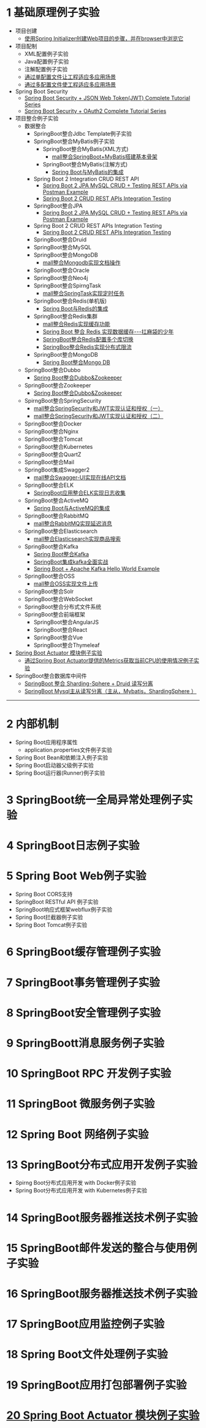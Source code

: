 
# 1 基础原理例子实验

* 项目创建
  * [使用Spring Initializer创建Web项目的步骤，并在browser中浏览它](https://www.yiibai.com/spring-boot/spring_boot_bootstrapping.html)
* 项目配制
  * XML配置例子实验
  * Java配置例子实验 
  * 注解配置例子实验
  * [通过单配置文件让工程适应多应用场景](https://weread.qq.com/web/reader/f6732e8071dbddd6f674178kc20321001cc20ad4d76f5ae)
  * [通过多配置文件使工程适应多应用场景](https://weread.qq.com/web/reader/f6732e8071dbddd6f674178kc51323901dc51ce410c121b)
* Spring Boot Security
  * [Spring Boot Security + JSON Web Token(JWT) Complete Tutorial Series](https://www.javainuse.com/webseries/spring-security-jwt)
  * [Spring Boot Security + OAuth2 Complete Tutorial Series](https://www.javainuse.com/webseries/spring-security-oauth) 
* 项目整合例子实验
  * 数据整合 
    * SpringBoot整合Jdbc Template例子实验 
    * SpringBoot整合MyBatis例子实验
      * SpringBoot整合MyBatis(XML方式)
        * [mall整合SpringBoot+MyBatis搭建基本骨架](http://www.macrozheng.com/#/architect/mall_arch_01) 
      * SpringBoot整合MyBatis(注解方式)
        * [Spring Boot与MyBatis的集成](https://weread.qq.com/web/reader/69532da0717d3026695636ek70e32fb021170efdf2eca12)
    * Spring Boot 2 Integration CRUD REST API
      * [Spring Boot 2 JPA MySQL CRUD + Testing REST APIs via Postman  Example](https://www.javaguides.net/2018/09/spring-boot-2-jpa-mysql-crud-example.html)
      * [Spring Boot 2 CRUD REST APIs Integration Testing](https://www.javaguides.net/2018/09/spring-boot-2-rest-apis-integration-testing.html)     
    * SpringBoot整合JPA
      *  [Spring Boot 2 JPA MySQL CRUD + Testing REST APIs via Postman  Example](https://www.javaguides.net/2018/09/spring-boot-2-jpa-mysql-crud-example.html)
    * Spring Boot 2 CRUD REST APIs Integration Testing
      * [Spring Boot 2 CRUD REST APIs Integration Testing](https://www.javaguides.net/2018/09/spring-boot-2-rest-apis-integration-testing.html)     
    * SpringBoot整合Druid
    * SpringBoot整合MySQL
    * SpringBoot整合MongoDB
      * [mall整合Mongodb实现文档操作](http://www.macrozheng.com/#/architect/mall_arch_08) 
    * SpringBoot整合Oracle
    * SpringBoot整合Neo4j
    * SpringBoot整合SpirngTask
      * [mall整合SpringTask实现定时任务](http://www.macrozheng.com/#/architect/mall_arch_06) 
    * SpringBoot整合Redis(单机版)
      * [Spring Boot与Redis的集成](https://weread.qq.com/web/reader/69532da0717d3026695636ek6f4322302126f4922f45dec)
    * SpringBoot整合Redis集群
      * [mall整合Redis实现缓存功能](http://www.macrozheng.com/#/architect/mall_arch_03)
      * [Spring Boot 整合 Redis 实现数据缓存---扛麻袋的少年](https://blog.csdn.net/lzb348110175/article/details/105386036#comments_19828036) 
      * [SpringBoot整合Redis配置多个库切换](https://www.jianshu.com/p/b3fcbef4d707)
      * [SpringBoo整合Redis实现分布式限流](https://www.jianshu.com/p/9858cd75252d) 
    * SpringBoot整合MongoDB
      * [Spring Boot整合Mongo DB](https://mrbird.cc/Spring-Boot-Mongo-DB-CRUD.html)    
  * SpringBoot整合Dubbo
    * [Spring Boot整合Dubbo&Zookeeper](https://mrbird.cc/Spring-Boot-Dubbo-Zookeeper.html) 
  * SpringBoot整合Zookeeper
    * [Spring Boot整合Dubbo&Zookeeper](https://mrbird.cc/Spring-Boot-Dubbo-Zookeeper.html) 
  * SpirngBoot整合SpringSecurity
    * [mall整合SpringSecurity和JWT实现认证和授权（一）](http://www.macrozheng.com/#/architect/mall_arch_04) 
    * [mall整合SpringSecurity和JWT实现认证和授权（二）](http://www.macrozheng.com/#/architect/mall_arch_05)
  * SpringBoot整合Docker
  * SpringBoot整合Nginx
  * SpringBoot整合Tomcat
  * SpringBoot整合Kubernetes
  * SpringBoot整合QuartZ
  * SpringBoot整合Mail
  * SpringBoot集成Swagger2
    * [mall整合Swagger-UI实现在线API文档](http://www.macrozheng.com/#/architect/mall_arch_02) 
  * SpringBoot整合ELK
    * [SpringBoot应用整合ELK实现日志收集](http://www.macrozheng.com/#/technology/mall_tiny_elk) 
  * SpringBoot整合ActiveMQ
    * [Spring Boot与ActiveMQ的集成](https://weread.qq.com/web/reader/69532da0717d3026695636ek1f032c402131f0e3dad99f3) 
  * SpringBoot整合RabbitMQ
    * [mall整合RabbitMQ实现延迟消息](http://www.macrozheng.com/#/architect/mall_arch_09) 
  * SpringBoot整合Elasticsearch
    * [mall整合Elasticsearch实现商品搜索](http://www.macrozheng.com/#/architect/mall_arch_07) 
  * SpringBoot整合Kafka
    * [Spring Boot整合Kafka](https://mrbird.cc/Spring-Boot-Kafka.html) 
    * [SpringBoot集成kafka全面实战](https://www.jianshu.com/p/b30cbeb400a1)
    * [Spring Boot + Apache Kafka Hello World Example](https://www.javainuse.com/spring/spring-boot-apache-kafka-hello-world)
  * SpringBoot整合OSS
    * [mall整合OSS实现文件上传](http://www.macrozheng.com/#/architect/mall_arch_10) 
  * SpringBoot整合Solr
  * SpringBoot整合WebSocket
  * SpringBoot整合分布式文件系统 
  * SpringBoot整合前端框架
    * SpringBoot整合AngularJS
    * SpringBoot整合React
    * SpringBoot整合Vue
    * SpringBoot整合Thymeleaf
* [Spring Boot Actuator 模块例子实验](https://segmentfault.com/a/1190000021611510)
  * [通过Spring Boot Actuator提供的Metrics获取当前CPU的使用情况例子实验 ](https://weread.qq.com/web/reader/71d32370716443e271df020k7f632b502707f6ffaa6bf2e)
* SpringBoot整合数据库中间件 
  * [SpringBoot 整合 Sharding-Sphere + Druid 读写分离](https://codeleading.com/article/79463528550/)
  * [SpringBoot Mysql主从读写分离（主从，Mybatis，ShardingSphere ）](https://codeleading.com/article/45745225007/)

---

# 2 内部机制
  * Spring Boot应用程序属性
    * application.properties文件例子实验
  * Spring Boot Bean和依赖注入例子实验
  * Spring Boot启动器父级例子实验
  * Spring Boot运行器(Runner)例子实验
# 3 SpringBoot统一全局异常处理例子实验
# 4 SpringBoot日志例子实验
# 5 Spring Boot Web例子实验
  * Spring Boot CORS支持
  * SpringBoot RESTful API 例子实验
  * SpringBoot响应式框架webflux例子实验
  * Spring Boot拦截器例子实验
  * Spring Boot Tomcat例子实验
# 6 SpringBoot缓存管理例子实验
# 7 SpringBoot事务管理例子实验
# 8 SpringBoot安全管理例子实验
# 9 SpringBoott消息服务例子实验
# 10 SpringBoot RPC 开发例子实验
# 11 SpringBoot 微服务例子实验
# 12 Spring Boot 网络例子实验
# 13 SpringBoot分布式应用开发例子实验
   * Spirng Boot分布式应用开发 with Docker例子实验
   * Spring Boot分布式应用开发 with Kubernetes例子实验
# 14 SpringBoot服务器推送技术例子实验
# 15 SpringBoot邮件发送的整合与使用例子实验
# 16 SpringBoot服务器推送技术例子实验
# 17 SpringBoot应用监控例子实验
# 18 Spring Boot文件处理例子实验
# 19 SpringBoot应用打包部署例子实验
# [20 Spring Boot Actuator 模块例子实验](https://segmentfault.com/a/1190000021611510)







